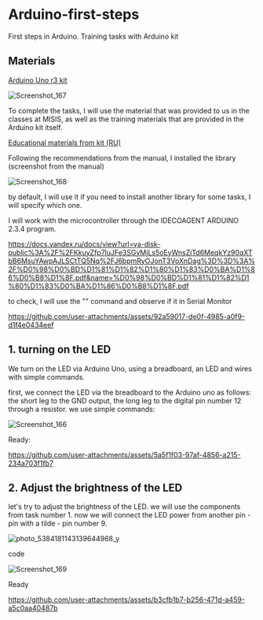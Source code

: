 # Arduino-first-steps
First steps in Arduino. Training tasks with Arduino kit

## Materials

[Arduino Uno r3 kit](https://www.ozon.ru/product/arduino-uno-r3-nabor-komplekt-arduino-uno-r3-dlya-programmirovaniya-startovyy-109-detaley-30-urokov-887109591/?__rr=1&from=share_ios&perehod=smm_share_button_productpage_link)

![Screenshot_167](https://github.com/user-attachments/assets/22712b3e-9a35-4399-a0b0-385e0813f251)

To complete the tasks, I will use the material that was provided to us in the classes at MISIS, as well as the training materials that are provided in the Arduino kit itself.

[Educational materials from kit (RU)](https://docs.yandex.ru/docs/view?url=ya-disk-public%3A%2F%2FKkuyZfp7luJFe3SGyMjLs5oEyWnsZiTd6MeqkYz90qXTbB6MsuYAwpAJLSCtTQ5Nq%2FJ6bpmRyOJonT3VoXnDag%3D%3D%3A%2F%D0%98%D0%BD%D1%81%D1%82%D1%80%D1%83%D0%BA%D1%86%D0%B8%D1%8F.pdf&name=%D0%98%D0%BD%D1%81%D1%82%D1%80%D1%83%D0%BA%D1%86%D0%B8%D1%8F.pdf)

Following the recommendations from the manual, I installed the library (screenshot from the manual)

![Screenshot_168](https://github.com/user-attachments/assets/d03ff1f6-e795-4046-b158-cfa1b514cf55)

by default, I will use it if you need to install another library for some tasks, I will specify which one.

I will work with the microcontroller through the IDECOAGENT ARDUINO 2.3.4 program.

https://docs.yandex.ru/docs/view?url=ya-disk-public%3A%2F%2FKkuyZfp7luJFe3SGyMjLs5oEyWnsZiTd6MeqkYz90qXTbB6MsuYAwpAJLSCtTQ5Nq%2FJ6bpmRyOJonT3VoXnDag%3D%3D%3A%2F%D0%98%D0%BD%D1%81%D1%82%D1%80%D1%83%D0%BA%D1%86%D0%B8%D1%8F.pdf&name=%D0%98%D0%BD%D1%81%D1%82%D1%80%D1%83%D0%BA%D1%86%D0%B8%D1%8F.pdf

to check, I will use the "" command and observe if it in Serial Monitor



https://github.com/user-attachments/assets/92a59017-de0f-4985-a0f9-d1f4e0434eef



## 1. turning on the LED

We turn on the LED via Arduino Uno, using a breadboard, an LED and wires with simple commands.

first, we connect the LED via the breadboard to the Arduino uno as follows: the short leg to the GND output, the long leg to the digital pin number 12 through a resistor.
we use simple commands:

![Screenshot_166](https://github.com/user-attachments/assets/7a210274-fbcb-4721-a1e2-7d749b0e1ad7)

Ready:


https://github.com/user-attachments/assets/5a5f1f03-97af-4856-a215-234a703f1fb7

## 2. Adjust the brightness of the LED

let's try to adjust the brightness of the LED. we will use the components from task number 1. now we will connect the LED power from another pin - pin with a tilde - pin number 9.

![photo_5384181143139644968_y](https://github.com/user-attachments/assets/a6ccb822-006d-4e9d-b039-d6abfea80e0a)

code

![Screenshot_169](https://github.com/user-attachments/assets/a0d63a56-6151-49b4-8eb9-a136879244e9)

Ready


https://github.com/user-attachments/assets/b3cfb1b7-b256-471d-a459-a5c0aa40487b










